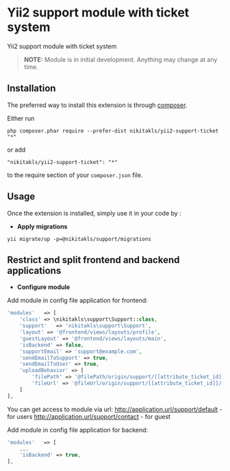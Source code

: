 Yii2 support module with ticket system
======================================
Yii2 support module with ticket system

> **NOTE:** Module is in initial development. Anything may change at any time.

Installation
------------

The preferred way to install this extension is through [composer](http://getcomposer.org/download/).

Either run

```
php composer.phar require --prefer-dist nikitakls/yii2-support-ticket "*"
```

or add

```
"nikitakls/yii2-support-ticket": "*"
```

to the require section of your `composer.json` file.


Usage
-----

Once the extension is installed, simply use it in your code by  :

- **Apply migrations**
```
yii migrate/up -p=@nikitakls/support/migrations
```
## Restrict and split frontend and backend applications

- **Configure module**

Add module in config file application for frontend:

```php
'modules'   => [
    'class' => \nikitakls\support\Support::class,
    'support'   => 'nikitakls\support\Support',
    'layout' => '@frontend/views/layouts/profile',
    'guestLayout' => '@frontend/views/layouts/main',
    'isBackend' => false,
    'supportEmail' => 'support@example.com',
    'sendEmailToSupport' => true,
    'sendEmailToUser' => true,
    'uploadBehavior' => [
        'filePath' => '@filePath/origin/support/[[attribute_ticket_id]]/[[pk]].[[extension]]',
        'fileUrl' => '@fileUrl/origin/support/[[attribute_ticket_id]]/[[pk]].[[extension]]',
    ]
],
```
You can get access to module via url:
http://application.url/support/default - for users
http://application.url/support/contact - for guest


Add module in config file application for backend:
```php
'modules'   => [
    ...
    'isBackend' => true,
],
```

